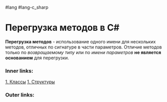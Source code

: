 #lang #lang-c_sharp

# Перегрузка методов в C#

**Перегрузка методов** - использование одного имени для нескольких методов, отличных по сигнатуре в части параметров.
Отличие методов только по *возвращаемому типу* или по *имени параметров* **не является основанием** для перегрузки.

### Inner links:
[1. Классы](1.%20Languages/C-sharp/0.%20Введение/2.%20Классы%20и%20структуры/1.%20Классы.md)
[1. Структуры](1.%20Languages/C-sharp/0.%20Введение/2.%20Классы%20и%20структуры/1.%20Структуры.md)

### Outer links:


